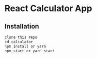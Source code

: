 # React Calculator App



## Installation

```md
clone this repo
cd calculator
npm install or yarn
npm start or yarn start
```

